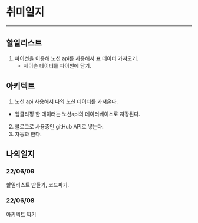# 취미일지
---

## 할일리스트
1. 파이선을 이용해 노션 api를 사용해서 표 데이터 가져오기.
   - 제이슨 데이터를 파이썬에 담기.



## 아키텍트
1. 노션 api 사용해서 나의 노션 데이터를 가져온다.
 - 웹클리핑 한 데이터는 노션api의 데이터베이스로 저장된다. 
2. 블로그로 사용중인 gitHub API로 넣는다.
3. 자동화 한다.


## 나의일지

### 22/06/09
할일리스트 만들기, 코드짜기.

### 22/06/08

아키텍트 짜기  
